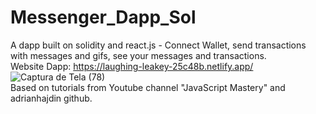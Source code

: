 # Messenger_Dapp_Sol
A dapp built on solidity and react.js - Connect Wallet, send transactions with messages and gifs, see your messages and transactions. <br /> Website Dapp: https://laughing-leakey-25c48b.netlify.app/ 
![Captura de Tela (78)](https://user-images.githubusercontent.com/82957886/155565915-22b0d73a-ae46-477a-828e-151dfcda2588.png)
<br /> Based on tutorials from Youtube channel "JavaScript Mastery" and adrianhajdin github.
